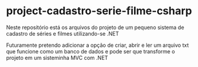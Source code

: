 # project-cadastro-serie-filme-csharp
Neste repositório está os arquivos do projeto de um pequeno sistema de cadastro de séries e filmes utilizando-se .NET

Futuramente pretendo adicionar a opção de criar, abrir e ler um arquivo txt que funcione como um banco de dados e pode ser que transforme o projeto em um sisteminha MVC com .NET
